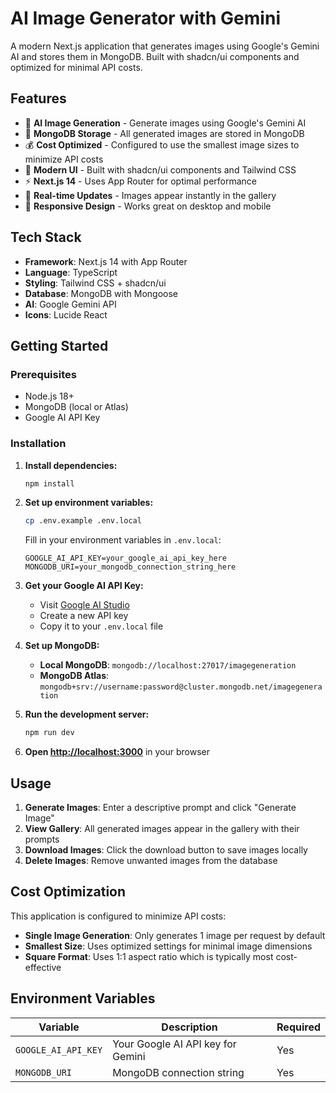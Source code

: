# AI Image Generator with Gemini

A modern Next.js application that generates images using Google's Gemini AI and stores them in MongoDB. Built with shadcn/ui components and optimized for minimal API costs.

## Features

- 🎨 **AI Image Generation** - Generate images using Google's Gemini AI
- 💾 **MongoDB Storage** - All generated images are stored in MongoDB
- 💰 **Cost Optimized** - Configured to use the smallest image sizes to minimize API costs
- 🎯 **Modern UI** - Built with shadcn/ui components and Tailwind CSS
- ⚡ **Next.js 14** - Uses App Router for optimal performance
- 🔄 **Real-time Updates** - Images appear instantly in the gallery
- 📱 **Responsive Design** - Works great on desktop and mobile

## Tech Stack

- **Framework**: Next.js 14 with App Router
- **Language**: TypeScript
- **Styling**: Tailwind CSS + shadcn/ui
- **Database**: MongoDB with Mongoose
- **AI**: Google Gemini API
- **Icons**: Lucide React

## Getting Started

### Prerequisites

- Node.js 18+ 
- MongoDB (local or Atlas)
- Google AI API Key

### Installation

1. **Install dependencies:**
   ```bash
   npm install
   ```

2. **Set up environment variables:**
   ```bash
   cp .env.example .env.local
   ```
   
   Fill in your environment variables in `.env.local`:
   ```
   GOOGLE_AI_API_KEY=your_google_ai_api_key_here
   MONGODB_URI=your_mongodb_connection_string_here
   ```

3. **Get your Google AI API Key:**
   - Visit [Google AI Studio](https://aistudio.google.com/app/apikey)
   - Create a new API key
   - Copy it to your `.env.local` file

4. **Set up MongoDB:**
   - **Local MongoDB**: `mongodb://localhost:27017/imagegeneration`
   - **MongoDB Atlas**: `mongodb+srv://username:password@cluster.mongodb.net/imagegeneration`

5. **Run the development server:**
   ```bash
   npm run dev
   ```

6. **Open [http://localhost:3000](http://localhost:3000)** in your browser

## Usage

1. **Generate Images**: Enter a descriptive prompt and click "Generate Image"
2. **View Gallery**: All generated images appear in the gallery with their prompts
3. **Download Images**: Click the download button to save images locally
4. **Delete Images**: Remove unwanted images from the database

## Cost Optimization

This application is configured to minimize API costs:

- **Single Image Generation**: Only generates 1 image per request by default
- **Smallest Size**: Uses optimized settings for minimal image dimensions
- **Square Format**: Uses 1:1 aspect ratio which is typically most cost-effective

## Environment Variables

| Variable | Description | Required |
|----------|-------------|----------|
| `GOOGLE_AI_API_KEY` | Your Google AI API key for Gemini | Yes |
| `MONGODB_URI` | MongoDB connection string | Yes |
